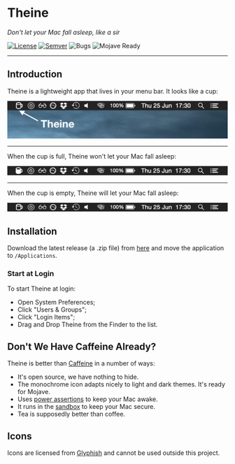 # Theine

_Don't let your Mac fall asleep, like a sir_

[![License](https://img.shields.io/badge/license-GPLv3-blue.svg?style=flat)](https://choosealicense.com/licenses/gpl-3.0/)
[![Semver](https://img.shields.io/badge/version-v1.0.1-blue.svg)](CHANGELOG.md)
![Bugs](https://img.shields.io/badge/bugs-nope-ff69b4.svg)
![Mojave Ready](https://img.shields.io/badge/mojave-ready-yellowgreen.svg)

--------------------------------------------------------------------------------

## Introduction

Theine is a lightweight app that lives in your menu bar. It looks like a cup:

![Menubar with Theine](theine-menubar.png)

---

When the cup is full, Theine won't let your Mac fall asleep:

![Theine is on](theine-on.png)

---

When the cup is empty, Theine will let your Mac fall asleep:

![Theine is off](theine-off.png)


## Installation

Download the latest release (a .zip file) from
[here](https://github.com/lvillani/theine/releases/latest) and move the application to
`/Applications`.

### Start at Login

To start Theine at login:

* Open System Preferences;
* Click "Users & Groups";
* Click "Login Items";
* Drag and Drop Theine from the Finder to the list.


## Don't We Have Caffeine Already?

Theine is better than [Caffeine](http://lightheadsw.com/caffeine/) in a number of ways:

* It's open source, we have nothing to hide.
* The monochrome icon adapts nicely to light and dark themes. It's ready for Mojave.
* Uses [power assertions][IOPMLib]
  to keep your Mac awake.
* It runs in the [sandbox][sandbox] to keep your Mac secure.
* Tea is supposedly better than coffee.


## Icons

Icons are licensed from [Glyphish](http://glyphish.com) and cannot be used outside this project.

[IOPMLib]: https://developer.apple.com/library/mac/documentation/IOKit/Reference/IOPMLib_header_reference/
[sandbox]: https://developer.apple.com/library/mac/documentation/Security/Conceptual/AppSandboxDesignGuide/AboutAppSandbox/AboutAppSandbox.html
